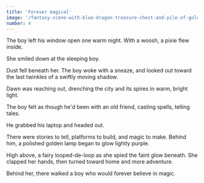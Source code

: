 ```yaml
---
title: 'Forever magical'
image: '/fantasy-scene-with-blue-dragon-treasure-chest-and-pile-of-golden-coins-d-illustration-707801968.jpg'
number: 4
---
```


The boy left his window open one warm night. With a woosh, a pixie flew inside.

She smiled down at the sleeping boy. 

Dust fell beneath her. The boy woke with a sneaze, and looked out toward the last twinkles of a swiftly moving shadow. 

Dawn was reaching out, drenching the city and its spires in warm, bright light. 

The boy felt as though he'd been with an old friend, casting spells, telling tales. 

He grabbed his laptop and headed out. 

There were stories to tell, platforms to build, and magic to make. Behind him, a polished golden lamp began to glow lightly purple. 

High above, a fairy looped-de-loop as she spied the faint glow beneath. She clapped her hands, then turned toward home and more adventure. 

Behind her, there walked a boy who would forever believe in magic.